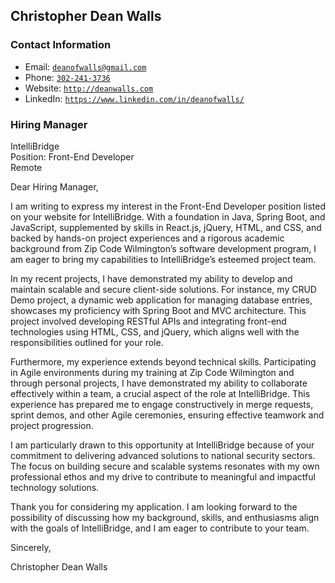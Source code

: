 <!-- Markdown and HTML mix to potentially enhance document styling when rendered in environments that support HTML -->

<div class="header-bar"></div>
<link rel="stylesheet" type="text/css" media="all" href="./style.css" />
<script>
    function downloadAsPDF() {
        // Assuming the PDF file is named 'sample.pdf' and resides in the same directory as your README.md
        window.location.href = 'resume.pdf';
    }
</script>
<meta property="og:title" content="Dean-Walls-Public-Portfolio" />

## Christopher Dean Walls

### Contact Information

- Email: [`deanofwalls@gmail.com`](mailto:deanofwalls@gmail.com)
- Phone: [`302-241-3736`](tel:+1-302-241-3736)
- Website: [`http://deanwalls.com`](http://deanwalls.com)
- LinkedIn: [`https://www.linkedin.com/in/deanofwalls/`](https://www.linkedin.com/in/deanofwalls/)


### Hiring Manager
IntelliBridge  
Position: Front-End Developer  
Remote

Dear Hiring Manager,

I am writing to express my interest in the Front-End Developer position listed on your website for IntelliBridge. With a foundation in Java, Spring Boot, and JavaScript, supplemented by skills in React.js, jQuery, HTML, and CSS, and backed by hands-on project experiences and a rigorous academic background from Zip Code Wilmington’s software development program, I am eager to bring my capabilities to IntelliBridge’s esteemed project team.

In my recent projects, I have demonstrated my ability to develop and maintain scalable and secure client-side solutions. For instance, my CRUD Demo project, a dynamic web application for managing database entries, showcases my proficiency with Spring Boot and MVC architecture. This project involved developing RESTful APIs and integrating front-end technologies using HTML, CSS, and jQuery, which aligns well with the responsibilities outlined for your role.

Furthermore, my experience extends beyond technical skills. Participating in Agile environments during my training at Zip Code Wilmington and through personal projects, I have demonstrated my ability to collaborate effectively within a team, a crucial aspect of the role at IntelliBridge. This experience has prepared me to engage constructively in merge requests, sprint demos, and other Agile ceremonies, ensuring effective teamwork and project progression.

I am particularly drawn to this opportunity at IntelliBridge because of your commitment to delivering advanced solutions to national security sectors. The focus on building secure and scalable systems resonates with my own professional ethos and my drive to contribute to meaningful and impactful technology solutions.

Thank you for considering my application. I am looking forward to the possibility of discussing how my background, skills, and enthusiasms align with the goals of IntelliBridge, and I am eager to contribute to your team.

Sincerely,

Christopher Dean Walls
